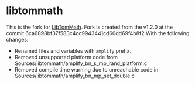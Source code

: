 # libtommath

This is the fork for [LibTomMath](https://github.com/libtom/libtommath). Fork is created from the v1.2.0 at the commit 6ca6898bf37f583c4cc9943441cd60dd69f4b8f2 
With the following changes:

- Renamed files and variables with `amplify` prefix.
- Removed unsupported platform code from Sources/libtommath/amplify_bn_s_mp_rand_platform.c
- Removed compile time warning due to unreachable code in Sources/libtommath/amplify_bn_mp_set_double.c